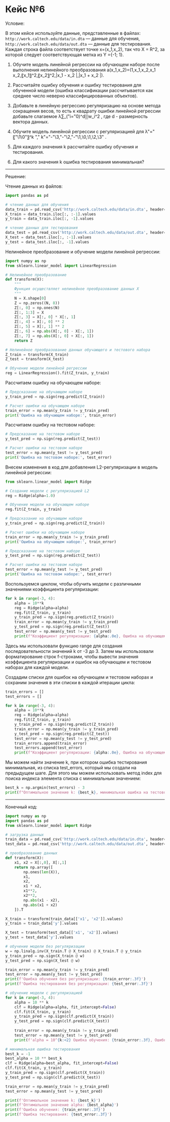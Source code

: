 # Кейс №6

Условие:

В этом кейсе используйте данные, представленные в файлах:
`http://work.caltech.edu/data/in.dta`  — данные для обучения,
`http://work.caltech.edu/data/out.dta` — данные для тестирования.
Каждая строка файла соответствует точке x=(x_1,x_2), так что X = R^2, за которой следует соответствующая метка из Y ={-1; 1}. 


1. Обучите модель линейной регрессии на обучающем наборе после выполнения нелинейного преобразования
a(x_1,x_2)=(1,x_1,x_2,x_1 x_2,〖x_1〗^2,〖x_2〗^2,|x_1  - x_2 |,|x_1  + x_2 |).


2. Рассчитайте ошибку обучения и ошибку тестирования для обученной модели (ошибка классификации рассчитывается как среднее число неверно классифицированных объектов).


3. Добавьте в линейную регрессию регуляризацию на основе метода сокращения весов, то есть к квадрату ошибки линейной регрессии  добавьте слагаемое λ∑_("i\="0)^d▒w_i^2 , где d - размерность вектора данных.


4. Обучите модель линейной регрессии с регуляризацией для λ"\=" 〖"\1\0"〗^k "\," k"\="-"\3\,"-"\2\,"-"\1\,\0\,\1\,\2\,\3" .


5. Для каждого значения k рассчитайте ошибку обучения и тестирования.


6. Для какого значения k ошибка тестирования минимальная?

---


Решение:

Чтение данных из файлов:

```python
import pandas as pd

# чтение данных для обучения
data_train = pd.read_csv('http://work.caltech.edu/data/in.dta', header=None, delimiter='\t')
X_train = data_train.iloc[:, :-1].values
y_train = data_train.iloc[:, -1].values

# чтение данных для тестирования
data_test = pd.read_csv('http://work.caltech.edu/data/out.dta', header=None, delimiter='\t')
X_test = data_test.iloc[:, :-1].values
y_test = data_test.iloc[:, -1].values
```

Нелинейное преобразование и обучение модели линейной регрессии:

```python
import numpy as np
from sklearn.linear_model import LinearRegression

# Нелинейное преобразование
def transform(X):
    """
    Функция осуществляет нелинейное преобразование данных X
    """
    N = X.shape[0]
    Z = np.zeros((N, 8))
    Z[:, 0] = np.ones(N)
    Z[:, 1:3] = X
    Z[:, 3] = X[:, 0] * X[:, 1]
    Z[:, 4] = X[:, 0] ** 2
    Z[:, 5] = X[:, 1] ** 2
    Z[:, 6] = np.abs(X[:, 0] - X[:, 1])
    Z[:, 7] = np.abs(X[:, 0] + X[:, 1])
    return Z

# Нелинейное преобразование данных обучающего и тестового набора
Z_train = transform(X_train)
Z_test = transform(X_test)

# Обучение модели линейной регрессии
reg = LinearRegression().fit(Z_train, y_train)
```

Рассчитаем ошибку на обучающем наборе:

```python
# Предсказание на обучающем наборе
y_train_pred = np.sign(reg.predict(Z_train))

# Расчет ошибки на обучающем наборе
train_error = np.mean(y_train != y_train_pred)
print('Ошибка на обучающем наборе:', train_error)
```

Рассчитаем ошибку на тестовом наборе:

```python
# Предсказание на тестовом наборе
y_test_pred = np.sign(reg.predict(Z_test))

# Расчет ошибки на тестовом наборе
test_error = np.mean(y_test != y_test_pred)
print('Ошибка на тестовом наборе:', test_error)
```

Внесем изменения в код для добавления L2-регуляризации в модель линейной регрессии:

```python
from sklearn.linear_model import Ridge

# Создание модели с регуляризацией L2
reg = Ridge(alpha=1.0)

# Обучение модели на обучающем наборе
reg.fit(Z_train, y_train)

# Предсказание на обучающем наборе
y_train_pred = np.sign(reg.predict(Z_train))

# Расчет ошибки на обучающем наборе
train_error = np.mean(y_train != y_train_pred)
print('Ошибка на обучающем наборе:', train_error)

# Предсказание на тестовом наборе
y_test_pred = np.sign(reg.predict(Z_test))

# Расчет ошибки на тестовом наборе
test_error = np.mean(y_test != y_test_pred)
print('Ошибка на тестовом наборе:', test_error)
```

Воспользуемся циклом, чтобы обучить модели с различными значениями коэффициента регуляризации:

```python
for k in range(-3, 4):
    alpha = 10**k
    reg = Ridge(alpha=alpha)
    reg.fit(Z_train, y_train)
    y_train_pred = np.sign(reg.predict(Z_train))
    train_error = np.mean(y_train != y_train_pred)
    y_test_pred = np.sign(reg.predict(Z_test))
    test_error = np.mean(y_test != y_test_pred)
    print(f"Коэффициент регуляризации: {alpha:.0e}, Ошибка на обучающем наборе: {train_error:.3f}, Ошибка на тестовом наборе: {test_error:.3f}")
```

Здесь мы использовали функцию range для создания последовательности значений k от -3 до 3. Затем мы использовали форматирование строк f-строками, чтобы вывести значения коэффициента регуляризации и ошибок на обучающем и тестовом наборах для каждой модели.

Создадим списки для ошибок на обучающем и тестовом наборах и сохраним значения в эти списки в каждой итерации цикла:

```python
train_errors = []
test_errors = []

for k in range(-3, 4):
    alpha = 10**k
    reg = Ridge(alpha=alpha)
    reg.fit(Z_train, y_train)
    y_train_pred = np.sign(reg.predict(Z_train))
    train_error = np.mean(y_train != y_train_pred)
    y_test_pred = np.sign(reg.predict(Z_test))
    test_error = np.mean(y_test != y_test_pred)
    train_errors.append(train_error)
    test_errors.append(test_error)
    print(f"Коэффициент регуляризации: {alpha:.0e}, Ошибка на обучающем наборе: {train_error:.3f}, Ошибка на тестовом наборе: {test_error:.3f}")
```

Мы можем найти значение k, при котором ошибка тестирования минимальная, из списка test_errors, который мы создали на предыдущем шаге. Для этого мы можем использовать метод index для поиска индекса элемента списка с минимальным значением:

```python
best_k = np.argmin(test_errors) - 3
print(f"Оптимальное значение k: {best_k}, минимальная ошибка на тестовом наборе: {test_errors[best_k+3]:.3f}")
```

---

Конечный код:

```python
import numpy as np
import pandas as pd
from sklearn.linear_model import Ridge

# загрузка данных
train_data = pd.read_csv('http://work.caltech.edu/data/in.dta', header=None, sep='\s+', names=['x1', 'x2', 'y'])
test_data = pd.read_csv('http://work.caltech.edu/data/out.dta', header=None, sep='\s+', names=['x1', 'x2', 'y'])

# преобразование данных
def transform(X):
    x1, x2 = X[:,0], X[:,1]
    return np.array([
        np.ones(len(X)),
        x1,
        x2,
        x1 * x2,
        x1**2,
        x2**2,
        np.abs(x1 - x2),
        np.abs(x1 + x2)
    ]).T

X_train = transform(train_data[['x1', 'x2']].values)
y_train = train_data['y'].values

X_test = transform(test_data[['x1', 'x2']].values)
y_test = test_data['y'].values

# обучение модели без регуляризации
w = np.linalg.inv(X_train.T @ X_train) @ X_train.T @ y_train
y_train_pred = np.sign(X_train @ w)
y_test_pred = np.sign(X_test @ w)

train_error = np.mean(y_train != y_train_pred)
test_error = np.mean(y_test != y_test_pred)
print(f'Ошибка обучения без регуляризации: {train_error:.3f}')
print(f'Ошибка тестирования без регуляризации: {test_error:.3f}')

# обучение модели с регуляризацией
for k in range(-3, 4):
    alpha = 10 ** k
    clf = Ridge(alpha=alpha, fit_intercept=False)
    clf.fit(X_train, y_train)
    y_train_pred = np.sign(clf.predict(X_train))
    y_test_pred = np.sign(clf.predict(X_test))
    
    train_error = np.mean(y_train != y_train_pred)
    test_error = np.mean(y_test != y_test_pred)
    print(f'alpha = 10^{k:<2} Ошибка обучения: {train_error:.3f}, Ошибка тестирования: {test_error:.3f}')

# минимальная ошибка тестирования
best_k = -1
best_alpha = 10 ** best_k
clf = Ridge(alpha=best_alpha, fit_intercept=False)
clf.fit(X_train, y_train)
y_train_pred = np.sign(clf.predict(X_train))
y_test_pred = np.sign(clf.predict(X_test))

train_error = np.mean(y_train != y_train_pred)
test_error = np.mean(y_test != y_test_pred)

print(f'Оптимальное значение k: {best_k}')
print(f'Оптимальное значение alpha: {best_alpha}')
print(f'Ошибка обучения: {train_error:.3f}')
print(f'Ошибка тестирования: {test_error:.3f}')
```
